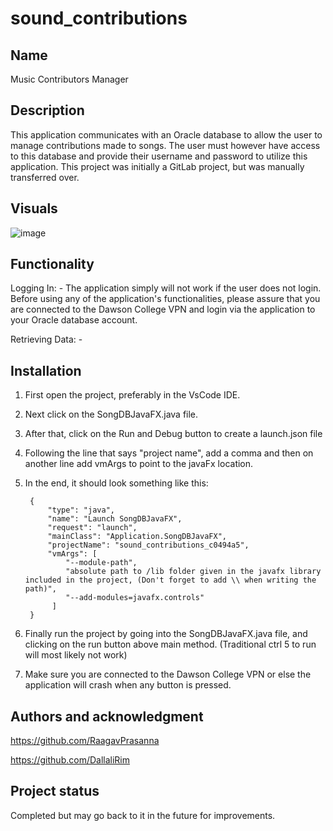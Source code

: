 # sound_contributions


## Name
Music Contributors Manager

## Description
This application communicates with an Oracle database to allow the user to manage contributions made to songs. The user must however have access to this database and provide their username and password to utilize this application. This project was initially a GitLab project, but was manually transferred over. 


## Visuals
![image](https://user-images.githubusercontent.com/93137749/154872763-1e743e9a-4d08-4c68-bfd8-4edeb3dc99a2.png)

## Functionality
Logging In:
                - The application simply will not work if the user does not login. Before using any of the application's functionalities, please assure that you are connected to the Dawson College VPN and login via the application to your Oracle database account.      

Retrieving Data:
                -    
               

## Installation
1. First open the project, preferably in the VsCode IDE.
2. Next click on the SongDBJavaFX.java file.
3. After that, click on the Run and Debug button to create a launch.json file
4. Following the line that says "project name", add a comma and then on another line add vmArgs to point to the javaFx location.
5. In the end, it should look something like this:
        
        {
            "type": "java",
            "name": "Launch SongDBJavaFX",
            "request": "launch",
            "mainClass": "Application.SongDBJavaFX",
            "projectName": "sound_contributions_c0494a5",
            "vmArgs": [
                "--module-path",
                "absolute path to /lib folder given in the javafx library included in the project, (Don't forget to add \\ when writing the path)",
                "--add-modules=javafx.controls"
             ]
        }
        
6. Finally run the project by going into the SongDBJavaFX.java file, and clicking on the run button above main method. (Traditional ctrl 5 to run will most likely not work)
7. Make sure you are connected to the Dawson College VPN or else the application will crash when any button is pressed.

## Authors and acknowledgment
https://github.com/RaagavPrasanna

https://github.com/DallaliRim

## Project status
Completed but may go back to it in the future for improvements.

